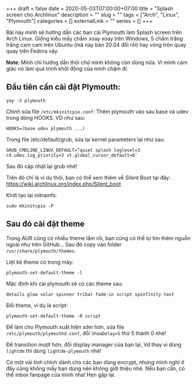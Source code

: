 +++ 
draft = false
date = 2020-05-03T07:00:00+07:00
title = "Splash screen cho Archlinux"
description = ""
slug = "" 
tags = ["Arch", "Linux", "Plymouth"]
categories = []
externalLink = ""
series = []
+++

Bài này mình sẽ hướng dẫn các bạn cài Plymouth làm Splash screen trên Arch Linux. Giống kiểu mấy chấm xoay xoay trên Windows, 5 chấm trắng trắng cam cam trên Ubuntu (mà nay bản 20.04 đổi rồi) hay vòng tròn quay quay trên Fedora vậy.

**Note**: Mình chỉ hướng dẫn thôi chứ mình không còn dùng nữa. Vì mình cảm giác nó làm quá trình khởi động của mình chậm đi.

## Đầu tiên cần cài đặt Plymouth:

```shell
yay -S plymouth
```

Chỉnh sửa file `/etc/mkinitcpio.conf`: Thêm plymouth vào sau base và udev trong dòng HOOKS. VD như sau:

```
HOOKS=(base udev plymouth ...)
```

Trong file /etc/default/grub, sửa lại kernel parameters lại như sau:

```
GRUB_CMDLINE_LINUX_DEFAULT=”quiet splash loglevel=3 rd.udev.log_priority=3 vt.global_cursor_default=0″
```

Sau đó cập nhật lại grub nhé!

Trên đó chỉ là ví dụ thôi, bạn có thể xem thêm về Silent Boot tại đây: https://wiki.archlinux.org/index.php/Silent_boot

Khởi tạo lại initramfs:

```shell
sudo mkinitcpio -P
```

## Sau đó cài đặt theme

Trong AUR cũng có nhiều theme lắm rồi, bạn cũng có thể tự tìm thêm nguồn ngoài như trên GitHub... Sau đó copy vào folder `/usr/share/plymouth/themes`.

Liệt kê theme có trong máy:

```shell
plymouth-set-default-theme -l
```

Mặc định khi cài plymouth sẽ có các theme sau:

```
details glow solar spinner tribar fade-in script spinfinity text
```

Đổi theme, ví dụ là script:

```shell
plymouth-set-default-theme -R script
```

Để làm cho Plymouth xuất hiện sớm hơn, sửa file `/etc/plymouth/plymouthd.conf`, đổi `ShowDelay=5` thừ 5 thành 0 nhé!

Để transition mượt hơn, đổi display manager của bạn lại, Vd thay vì dùng `lightdm` thì dùng `lightdm-plymouth` nhé!

Có một vài tinh chỉnh dành cho các bạn dùng encrypt, nhưng mình nghĩ ở đây cũng không mấy bạn dùng nên không giới thiệu nhé. Nếu bạn cần, có thể inbox fanpage của mình nha! Hẹn gặp lại.
